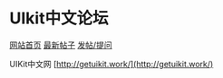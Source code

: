 # UIkit中文论坛

[网站首页](http://getuikit.work/)
[最新帖子](https://github.com/getuikit/forum/issues)
[发帖/提问](https://github.com/getuikit/forum/issues/new)

UIKit中文网 [http://getuikit.work/](http://getuikit.work/)
